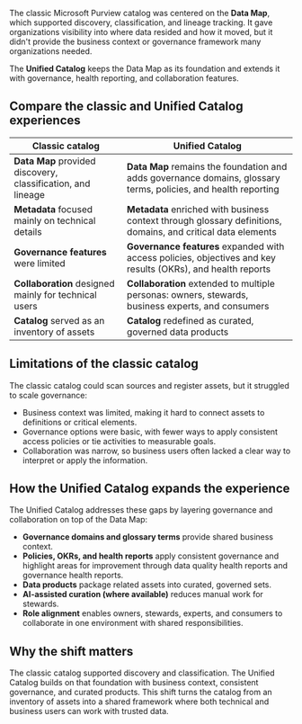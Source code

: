 The classic Microsoft Purview catalog was centered on the **Data Map**, which supported discovery, classification, and lineage tracking. It gave organizations visibility into where data resided and how it moved, but it didn't provide the business context or governance framework many organizations needed.

The **Unified Catalog** keeps the Data Map as its foundation and extends it with governance, health reporting, and collaboration features.

## Compare the classic and Unified Catalog experiences

| Classic catalog | Unified Catalog |
|-----|-----|
| **Data Map** provided discovery, classification, and lineage | **Data Map** remains the foundation and adds governance domains, glossary terms, policies, and health reporting |
| **Metadata** focused mainly on technical details | **Metadata** enriched with business context through glossary definitions, domains, and critical data elements |
| **Governance features** were limited | **Governance features** expanded with access policies, objectives and key results (OKRs), and health reports |
| **Collaboration** designed mainly for technical users | **Collaboration** extended to multiple personas: owners, stewards, business experts, and consumers |
| **Catalog** served as an inventory of assets | **Catalog** redefined as curated, governed data products |

## Limitations of the classic catalog

The classic catalog could scan sources and register assets, but it struggled to scale governance:

- Business context was limited, making it hard to connect assets to definitions or critical elements.
- Governance options were basic, with fewer ways to apply consistent access policies or tie activities to measurable goals.
- Collaboration was narrow, so business users often lacked a clear way to interpret or apply the information.

## How the Unified Catalog expands the experience

The Unified Catalog addresses these gaps by layering governance and collaboration on top of the Data Map:

- **Governance domains and glossary terms** provide shared business context.
- **Policies, OKRs, and health reports** apply consistent governance and highlight areas for improvement through data quality health reports and governance health reports.
- **Data products** package related assets into curated, governed sets.
- **AI-assisted curation (where available)** reduces manual work for stewards.
- **Role alignment** enables owners, stewards, experts, and consumers to collaborate in one environment with shared responsibilities.

## Why the shift matters

The classic catalog supported discovery and classification. The Unified Catalog builds on that foundation with business context, consistent governance, and curated products. This shift turns the catalog from an inventory of assets into a shared framework where both technical and business users can work with trusted data.
